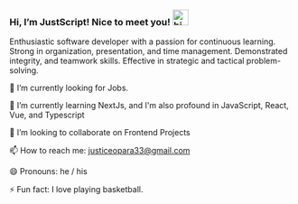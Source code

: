   ### Hi, I’m JustScript! Nice to meet you! <img src="https://user-images.githubusercontent.com/1303154/88677602-1635ba80-d120-11ea-84d8-d263ba5fc3c0.gif" width="28px" alt="hi">

 Enthusiastic software developer with a passion for continuous learning. Strong in organization, presentation, and time management. Demonstrated integrity, and teamwork skills. Effective in strategic and tactical problem-solving.

 🔭 I’m currently looking for Jobs.

 🌱 I’m currently learning NextJs, and I'm also profound in JavaScript, React, Vue, and Typescript 

 👯 I’m looking to collaborate on Frontend Projects

 📫 How to reach me: justiceopara33@gmail.com

 😄 Pronouns: he / his

 ⚡ Fun fact: I love playing basketball.
